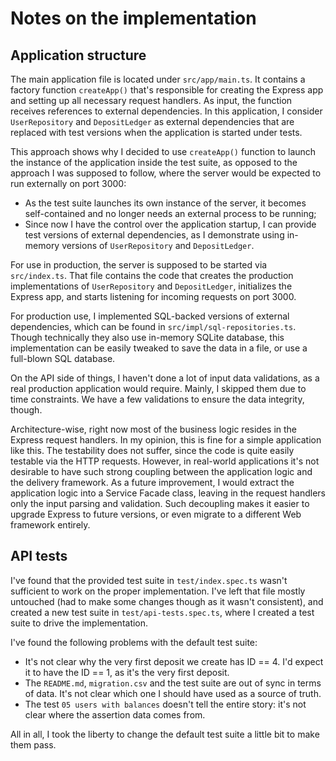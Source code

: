 # Notes on the implementation 

## Application structure 

The main application file is located under `src/app/main.ts`. It contains a factory function `createApp()` that's responsible for creating the Express app and setting up all necessary request handlers. As input, the function receives references to external dependencies. In this application, I consider `UserRepository` and `DepositLedger` as external dependencies that are replaced with test versions when the application is started under tests. 

This approach shows why I decided to use `createApp()` function to launch the instance of the application inside the test suite, as opposed to the approach I was supposed to follow, where the server would be expected to run externally on port 3000: 

- As the test suite launches its own instance of the server, it becomes self-contained and no longer needs an external process to be running; 
- Since now I have the control over the application startup, I can provide test versions of external dependencies, as I demonstrate using in-memory versions of `UserRepository` and `DepositLedger`. 

For use in production, the server is supposed to be started via `src/index.ts`. That file contains the code that creates the production implementations of `UserRepository` and `DepositLedger`, initializes the Express app, and starts listening for incoming requests on port 3000. 

For production use, I implemented SQL-backed versions of external dependencies, which can be found in `src/impl/sql-repositories.ts`. Though technically they also use in-memory SQLite database, this implementation can be easily tweaked to save the data in a file, or use a full-blown SQL database. 

On the API side of things, I haven't done a lot of input data validations, as a real production application would require. Mainly, I skipped them due to time constraints. We have a few validations to ensure the data integrity, though. 

Architecture-wise, right now most of the business logic resides in the Express request handlers. In my opinion, this is fine for a simple application like this. The testability does not suffer, since the code is quite easily testable via the HTTP requests. However, in real-world applications it's not desirable to have such strong coupling between the application logic and the delivery framework. As a future improvement, I would extract the application logic into a Service Facade class, leaving in the request handlers only the input parsing and validation. Such decoupling makes it easier to upgrade Express to future versions, or even migrate to a different Web framework entirely. 

## API tests

I've found that the provided test suite in `test/index.spec.ts` wasn't sufficient to work on the proper implementation. I've left that file mostly untouched (had to make some changes though as it wasn't consistent), and created a new test suite in `test/api-tests.spec.ts`, where I created a test suite to drive the implementation.

I've found the following problems with the default test suite: 

- It's not clear why the very first deposit we create has ID == 4. I'd expect it to have the ID == 1, as it's the very first deposit. 
- The `README.md`, `migration.csv` and the test suite are out of sync in terms of data. It's not clear which one I should have used as a source of truth. 
- The test `05 users with balances` doesn't tell the entire story: it's not clear where the assertion data comes from. 

All in all, I took the liberty to change the default test suite a little bit to make them pass. 



